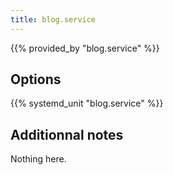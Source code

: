```yaml
---
title: blog.service
---
```


{{% provided_by "blog.service" %}}

## Options

{{% systemd_unit "blog.service" %}}

## Additionnal notes

Nothing here.